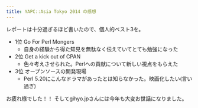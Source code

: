 ```yaml
---
title: YAPC::Asia Tokyo 2014 の感想
---
```


レポートは十分過ぎるほど書いたので、個人的ベスト3を。

- 1位 Go For Perl Mongers
    - 自身の経験から得た知見を無駄なく伝えていてとても勉強になった
- 2位 Get a kick out of CPAN
    - 色々考えさせられた。Perlへの貢献について新しい視点をもらえた
- 3位 オープンソースの開発現場
    - Perl 5.20にこんなドラマがあったとは知らなかった。映画化したい(言い過ぎ)

お疲れ様でした！！ そしてgihyo.jpさんには今年も大変お世話になりました。
